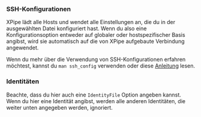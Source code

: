 ### SSH-Konfigurationen

XPipe lädt alle Hosts und wendet alle Einstellungen an, die du in der ausgewählten Datei konfiguriert hast. Wenn du also eine Konfigurationsoption entweder auf globaler oder hostspezifischer Basis angibst, wird sie automatisch auf die von XPipe aufgebaute Verbindung angewendet.

Wenn du mehr über die Verwendung von SSH-Konfigurationen erfahren möchtest, kannst du `man ssh_config` verwenden oder diese [Anleitung](https://www.ssh.com/academy/ssh/config) lesen.

### Identitäten

Beachte, dass du hier auch eine `IdentityFile` Option angeben kannst. Wenn du hier eine Identität angibst, werden alle anderen Identitäten, die weiter unten angegeben werden, ignoriert.